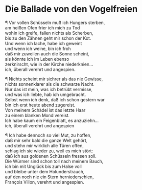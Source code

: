# <a name="72"></a>Die Ballade von den Vogelfreien

¶ Vor vollen Schüsseln muß ich Hungers sterben,    
am heißen Ofen frier ich mich zu Tod  
wohin ich greife, fallen nichts als Scherben,  
bis zu den Zähnen geht mir schon der Kot.  
Und wenn ich lache, habe ich geweint  
und wenn ich weine, bin ich froh  
daß mir zuweilen auch die Sonne scheint,  
als könnte ich im Leben ebenso  
zerknirscht, wie in der Kirche niederknien…  
ich, überall verehrt und angespien.

¶ Nichts scheint mir sichrer als das nie Gewisse,  
nichts sonnenklarer als die schwarze Nacht.  
Nur das ist mein, was ich betrübt vermisse,  
und was ich liebte, hab ich umgebracht.  
Selbst wenn ich denk, daß ich schon gestern war  
bin ich erst heute abend zugereist.  
Von meinem Schädel ist das letzte Haar  
zu einem blanken Mond vereist.  
Ich habe kaum ein Feigenblatt, es anzuziehn…   
ich, überall verehrt und angespien

¶ Ich habe dennoch so viel Mut, zu hoffen,  
daß mir sehr bald die ganze Welt gehört,  
und stehn mir wirklich alle Türen offen,  
schlag ich sie wieder zu, weil es mich stört:  
<a name="73"></a> daß ich aus goldenen Schüsseln fressen soll.  
Die Würmer sind schon toll nach meinem Bauch,  
ich bin mit Unglück bis zum Halse voll  
und bleibe unter dem Holunderstrauch,  
auf den noch nie ein Stern herniederschien,  
François Villon, verehrt und angespien.

